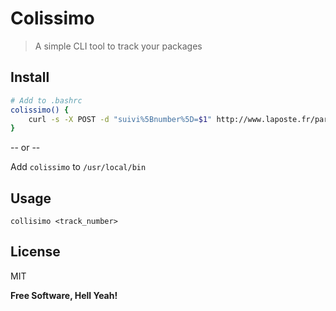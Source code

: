 Colissimo
===

> A simple CLI tool to track your packages

Install
---

```bash
# Add to .bashrc
colissimo() {
    curl -s -X POST -d "suivi%5Bnumber%5D=$1" http://www.laposte.fr/particulier/outils/suivre-vos-envois | grep -Po '<p class="h5">(.*?)<\/p><\/td>'| sed 's|<[^>]*>||g'
}
```

-- or --

Add `colissimo` to `/usr/local/bin`

Usage
---

`collisimo <track_number>`

License
---

MIT

**Free Software, Hell Yeah!**
